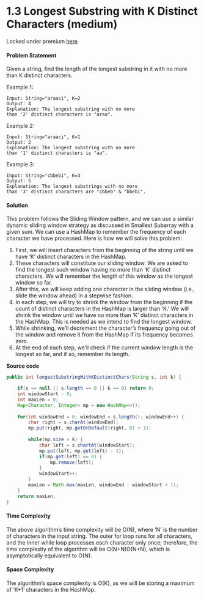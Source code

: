 # 1.3 Longest Substring with K Distinct Characters \(medium\)
Locked under premium [here](https://leetcode.com/problems/longest-substring-with-at-most-k-distinct-characters/description/)

#### Problem Statement

Given a string, find the length of the longest substring in it with no more than K distinct characters.

Example 1:

```text
Input: String="araaci", K=2
Output: 4
Explanation: The longest substring with no more 
than '2' distinct characters is "araa".
```

Example 2:

```text
Input: String="araaci", K=1
Output: 2
Explanation: The longest substring with no more 
than '1' distinct characters is "aa".
```

Example 3:

```text
Input: String="cbbebi", K=3
Output: 5
Explanation: The longest substrings with no more 
than '3' distinct characters are "cbbeb" & "bbebi".
```

#### Solution

This problem follows the Sliding Window pattern, and we can use a similar dynamic sliding window strategy as discussed in Smallest Subarray with a given sum. We can use a HashMap to remember the frequency of each character we have processed. Here is how we will solve this problem:

1. First, we will insert characters from the beginning of the string until we have ‘K’ distinct characters in the HashMap.
2. These characters will constitute our sliding window. We are asked to find the longest such window having no more than ‘K’ distinct characters. We will remember the length of this window as the longest window so far.
3. After this, we will keep adding one character in the sliding window \(i.e., slide the window ahead\) in a stepwise fashion.
4. In each step, we will try to shrink the window from the beginning if the count of distinct characters in the HashMap is larger than ‘K.’ We will shrink the window until we have no more than ‘K’ distinct characters in the HashMap. This is needed as we intend to find the longest window.
5. While shrinking, we’ll decrement the character’s frequency going out of the window and remove it from the HashMap if its frequency becomes zero.
6. At the end of each step, we’ll check if the current window length is the longest so far, and if so, remember its length.

**Source code**

```java
public int longestSubstringWithKDistinctChars(String s, int k) {

    if(s == null || s.length == 0 || k == 0) return 0;
    int windowStart - 0;
    int maxLen = 0;
    Map<Character, Integer> mp = new HashMap<>();
    
    for(int windowEnd = 0; windowEnd < s.length(); windowEnd++) {
        char right = s.charAt(windowEnd);
        mp.put(right, mp.getOrDefault(right, 0) + 1);
        
        while(mp.size > k) {
            char left = s.chartAt(windowStart);
            mp.put(left, mp.get(left) - 1);
            if(mp.get(left) == 0) {
                mp.remove(left);
            }
            windowStart++;
        }
        maxLen = Math.max(maxLen, windowEnd - windowStart + 1);
    }
    return maxLen;
}
```

#### Time Complexity

The above algorithm’s time complexity will be O\(N\), where ‘N’ is the number of characters in the input string. The outer for loop runs for all characters, and the inner while loop processes each character only once; therefore, the time complexity of the algorithm will be O\(N+N\)O\(N+N\), which is asymptotically equivalent to O\(N\).

#### Space Complexity

The algorithm’s space complexity is O\(K\), as we will be storing a maximum of ‘K+1’ characters in the HashMap.

